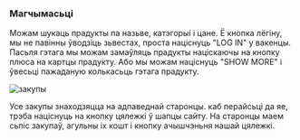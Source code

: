 ### Магчымасьці

Можам шукаць прадукты па назьве, катэгорыі і цане.
Ё кнопка лёгіну, мы не павінны ўводзіць зьвестах, проста
націснуць "LOG IN" у вакенцы. Пасьля гэтага мы можам замаўляць прадукты націскаючы
на кнопку плюса на картцы прадукту. Або мы можам націснуць "SHOW MORE" і ўвесьці
пажаданую колькасьць гэтага прадукту.

![закупы](@/orders.jpg)

Усе закупы знаходзяцца на адпаведнай старонцы. каб перайсьці да яе, трэба націснуць
на кнопку цялежкі ў шапцы сайту. На старонцы маем сьпіс закупаў,
агульны іх кошт і кнопку ачышчэньня нашай цялежкі.